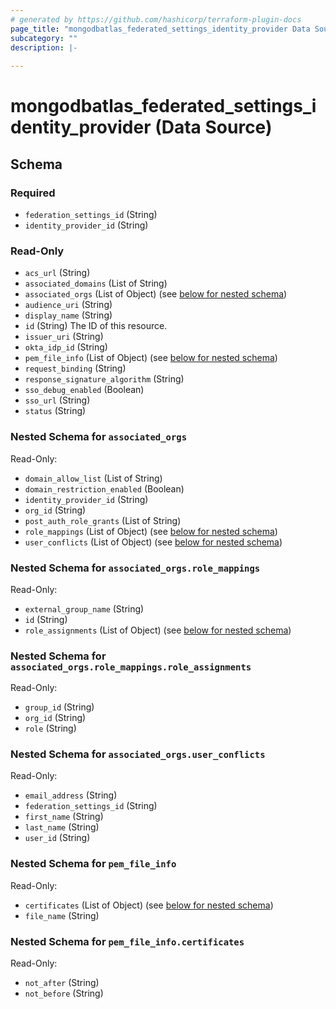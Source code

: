 ```yaml
---
# generated by https://github.com/hashicorp/terraform-plugin-docs
page_title: "mongodbatlas_federated_settings_identity_provider Data Source - terraform-provider-mongodbatlas"
subcategory: ""
description: |-
  
---
```


# mongodbatlas_federated_settings_identity_provider (Data Source)





<!-- schema generated by tfplugindocs -->
## Schema

### Required

- `federation_settings_id` (String)
- `identity_provider_id` (String)

### Read-Only

- `acs_url` (String)
- `associated_domains` (List of String)
- `associated_orgs` (List of Object) (see [below for nested schema](#nestedatt--associated_orgs))
- `audience_uri` (String)
- `display_name` (String)
- `id` (String) The ID of this resource.
- `issuer_uri` (String)
- `okta_idp_id` (String)
- `pem_file_info` (List of Object) (see [below for nested schema](#nestedatt--pem_file_info))
- `request_binding` (String)
- `response_signature_algorithm` (String)
- `sso_debug_enabled` (Boolean)
- `sso_url` (String)
- `status` (String)

<a id="nestedatt--associated_orgs"></a>
### Nested Schema for `associated_orgs`

Read-Only:

- `domain_allow_list` (List of String)
- `domain_restriction_enabled` (Boolean)
- `identity_provider_id` (String)
- `org_id` (String)
- `post_auth_role_grants` (List of String)
- `role_mappings` (List of Object) (see [below for nested schema](#nestedobjatt--associated_orgs--role_mappings))
- `user_conflicts` (List of Object) (see [below for nested schema](#nestedobjatt--associated_orgs--user_conflicts))

<a id="nestedobjatt--associated_orgs--role_mappings"></a>
### Nested Schema for `associated_orgs.role_mappings`

Read-Only:

- `external_group_name` (String)
- `id` (String)
- `role_assignments` (List of Object) (see [below for nested schema](#nestedobjatt--associated_orgs--role_mappings--role_assignments))

<a id="nestedobjatt--associated_orgs--role_mappings--role_assignments"></a>
### Nested Schema for `associated_orgs.role_mappings.role_assignments`

Read-Only:

- `group_id` (String)
- `org_id` (String)
- `role` (String)



<a id="nestedobjatt--associated_orgs--user_conflicts"></a>
### Nested Schema for `associated_orgs.user_conflicts`

Read-Only:

- `email_address` (String)
- `federation_settings_id` (String)
- `first_name` (String)
- `last_name` (String)
- `user_id` (String)



<a id="nestedatt--pem_file_info"></a>
### Nested Schema for `pem_file_info`

Read-Only:

- `certificates` (List of Object) (see [below for nested schema](#nestedobjatt--pem_file_info--certificates))
- `file_name` (String)

<a id="nestedobjatt--pem_file_info--certificates"></a>
### Nested Schema for `pem_file_info.certificates`

Read-Only:

- `not_after` (String)
- `not_before` (String)
